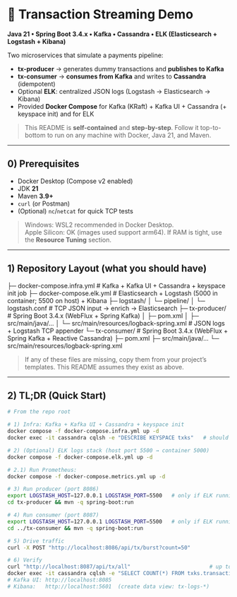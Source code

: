 # 💼 Transaction Streaming Demo

**Java 21 • Spring Boot 3.4.x • Kafka • Cassandra • ELK (Elasticsearch + Logstash + Kibana)**

Two microservices that simulate a payments pipeline:

- **tx-producer** → generates dummy transactions and **publishes to Kafka**
- **tx-consumer** → **consumes from Kafka** and writes to **Cassandra** (idempotent)
- Optional **ELK**: centralized JSON logs (Logstash → Elasticsearch → Kibana)
- Provided **Docker Compose** for Kafka (KRaft) + Kafka UI + Cassandra (+ keyspace init) and for ELK

> This README is **self-contained** and **step-by-step**. Follow it top-to-bottom to run on any machine with Docker,
> Java 21, and Maven.

---

## 0) Prerequisites

- Docker Desktop (Compose v2 enabled)
- JDK **21**
- Maven **3.9+**
- `curl` (or Postman)
- (Optional) `nc`/`netcat` for quick TCP tests

> Windows: WSL2 recommended in Docker Desktop.  
> Apple Silicon: OK (images used support arm64). If RAM is tight, use the **Resource Tuning** section.

---

## 1) Repository Layout (what you should have)

├─ docker-compose.infra.yml # Kafka + Kafka UI + Cassandra + keyspace init job
├─ docker-compose.elk.yml # Elasticsearch + Logstash (5000 in container; 5500 on host) + Kibana
├─ logstash/
│ └─ pipeline/
│ └─ logstash.conf # TCP JSON input → enrich → Elasticsearch
├─ tx-producer/ # Spring Boot 3.4.x (WebFlux + Spring Kafka)
│ ├─ pom.xml
│ ├─ src/main/java/...
│ └─ src/main/resources/logback-spring.xml # JSON logs + Logstash TCP appender
└─ tx-consumer/ # Spring Boot 3.4.x (WebFlux + Spring Kafka + Reactive Cassandra)
├─ pom.xml
├─ src/main/java/...
└─ src/main/resources/logback-spring.xml


> If any of these files are missing, copy them from your project’s templates. This README assumes they exist as above.

---

## 2) TL;DR (Quick Start)

```bash
# From the repo root

# 1) Infra: Kafka + Kafka UI + Cassandra + keyspace init
docker compose -f docker-compose.infra.yml up -d
docker exec -it cassandra cqlsh -e "DESCRIBE KEYSPACE txks"   # should list the keyspace

# 2) (Optional) ELK logs stack (host port 5500 → container 5000)
docker compose -f docker-compose.elk.yml up -d

# 2.1) Run Prometheus:
docker compose -f docker-compose.metrics.yml up -d

# 3) Run producer (port 8086)
export LOGSTASH_HOST=127.0.0.1 LOGSTASH_PORT=5500   # only if ELK running
cd tx-producer && mvn -q spring-boot:run

# 4) Run consumer (port 8087)
export LOGSTASH_HOST=127.0.0.1 LOGSTASH_PORT=5500   # only if ELK running
cd ../tx-consumer && mvn -q spring-boot:run

# 5) Drive traffic
curl -X POST "http://localhost:8086/api/tx/burst?count=50"

# 6) Verify
curl "http://localhost:8087/api/tx/all"                         # up to 50 rows
docker exec -it cassandra cqlsh -e "SELECT COUNT(*) FROM txks.transactions;"
# Kafka UI: http://localhost:8085
# Kibana:   http://localhost:5601  (create data view: tx-logs-*)
